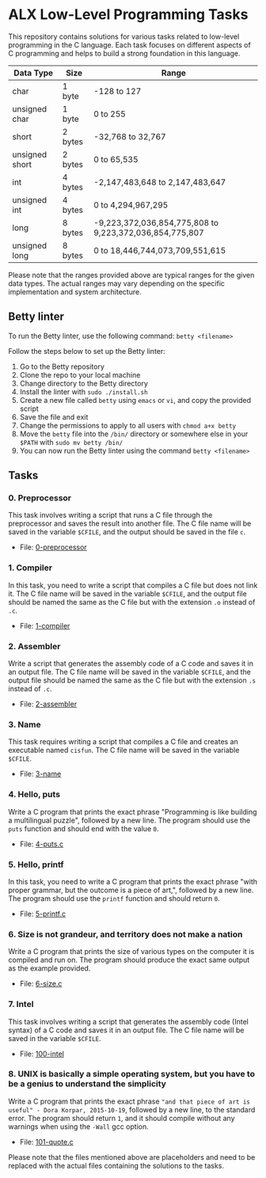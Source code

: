 # ALX Low-Level Programming Tasks

This repository contains solutions for various tasks related to low-level programming in the C language. Each task focuses on different aspects of C programming and helps to build a strong foundation in this language.

| Data Type        | Size      | Range                                        |
|------------------|-----------|----------------------------------------------|
| char             | 1 byte    | -128 to 127                                  |
| unsigned char    | 1 byte    | 0 to 255                                     |
| short            | 2 bytes   | -32,768 to 32,767                            |
| unsigned short   | 2 bytes   | 0 to 65,535                                  |
| int              | 4 bytes   | -2,147,483,648 to 2,147,483,647              |
| unsigned int     | 4 bytes   | 0 to 4,294,967,295                           |
| long             | 8 bytes   | -9,223,372,036,854,775,808 to 9,223,372,036,854,775,807 |
| unsigned long    | 8 bytes   | 0 to 18,446,744,073,709,551,615               |

Please note that the ranges provided above are typical ranges for the given data types. The actual ranges may vary depending on the specific implementation and system architecture.
## Betty linter

To run the Betty linter, use the following command: `betty <filename>`

Follow the steps below to set up the Betty linter:

1. Go to the Betty repository
2. Clone the repo to your local machine
3. Change directory to the Betty directory
4. Install the linter with `sudo ./install.sh`
5. Create a new file called `betty` using `emacs` or `vi`, and copy the provided script
6. Save the file and exit
7. Change the permissions to apply to all users with `chmod a+x betty`
8. Move the `betty` file into the `/bin/` directory or somewhere else in your `$PATH` with `sudo mv betty /bin/`
9. You can now run the Betty linter using the command `betty <filename>`

## Tasks

### 0. Preprocessor

This task involves writing a script that runs a C file through the preprocessor and saves the result into another file. The C file name will be saved in the variable `$CFILE`, and the output should be saved in the file `c`.

- File: [0-preprocessor](0-preprocessor)

### 1. Compiler

In this task, you need to write a script that compiles a C file but does not link it. The C file name will be saved in the variable `$CFILE`, and the output file should be named the same as the C file but with the extension `.o` instead of `.c`.

- File: [1-compiler](1-compiler)

### 2. Assembler

Write a script that generates the assembly code of a C code and saves it in an output file. The C file name will be saved in the variable `$CFILE`, and the output file should be named the same as the C file but with the extension `.s` instead of `.c`.

- File: [2-assembler](2-assembler)

### 3. Name

This task requires writing a script that compiles a C file and creates an executable named `cisfun`. The C file name will be saved in the variable `$CFILE`.

- File: [3-name](3-name)

### 4. Hello, puts

Write a C program that prints the exact phrase "Programming is like building a multilingual puzzle", followed by a new line. The program should use the `puts` function and should end with the value `0`.

- File: [4-puts.c](4-puts.c)

### 5. Hello, printf

In this task, you need to write a C program that prints the exact phrase "with proper grammar, but the outcome is a piece of art,", followed by a new line. The program should use the `printf` function and should return `0`.

- File: [5-printf.c](5-printf.c)

### 6. Size is not grandeur, and territory does not make a nation

Write a C program that prints the size of various types on the computer it is compiled and run on. The program should produce the exact same output as the example provided.

- File: [6-size.c](6-size.c)

### 7. Intel

This task involves writing a script that generates the assembly code (Intel syntax) of a C code and saves it in an output file. The C file name will be saved in the variable `$CFILE`.

- File: [100-intel](100-intel)

### 8. UNIX is basically a simple operating system, but you have to be a genius to understand the simplicity

Write a C program that prints the exact phrase `"and that piece of art is useful" - Dora Korpar, 2015-10-19`, followed by a new line, to the standard error. The program should return `1`, and it should compile without any warnings when using the `-Wall` gcc option.

- File: [101-quote.c](101-quote.c)

Please note that the files mentioned above are placeholders and need to be replaced with the actual files containing the solutions to the tasks.
